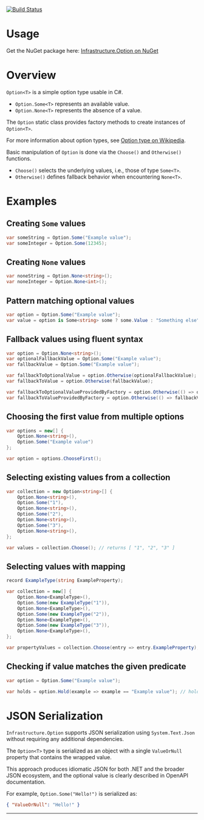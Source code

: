 [![Build Status](https://vilppu.visualstudio.com/Infrastructure.Option/_apis/build/status/vilppu.Infrastructure.Option?branchName=main)](https://vilppu.visualstudio.com/Infrastructure.Option/_build/latest?definitionId=1&branchName=main)

# Usage

Get the NuGet package here: [Infrastructure.Option on NuGet](https://www.nuget.org/packages/Infrastructure.Option/)

# Overview

`Option<T>` is a simple option type usable in C#.

- `Option.Some<T>` represents an available value.
- `Option.None<T>` represents the absence of a value.

The `Option` static class provides factory methods to create instances of `Option<T>`.

For more information about option types, see [Option type on Wikipedia](https://en.wikipedia.org/wiki/Option_type).

Basic manipulation of `Option` is done via the `Choose()` and `Otherwise()` functions.

- `Choose()` selects the underlying values, i.e., those of type `Some<T>`.
- `Otherwise()` defines fallback behavior when encountering `None<T>`.

# Examples

## Creating `Some` values

```csharp
var someString = Option.Some("Example value");
var someInteger = Option.Some(12345);
```

## Creating `None` values

```csharp
var noneString = Option.None<string>();
var noneInteger = Option.None<int>();
```

## Pattern matching optional values

```csharp
var option = Option.Some("Example value");
var value = option is Some<string> some ? some.Value : "Something else";
```

## Fallback values using fluent syntax

```csharp
var option = Option.None<string>();
var optionalFallbackValue = Option.Some("Example value");
var fallbackValue = Option.Some("Example value");

var fallbackToOptionalValue = option.Otherwise(optionalFallbackValue);
var fallbackToValue = option.Otherwise(fallbackValue);

var fallbackToOptionalValueProvidedByFactory = option.Otherwise(() => optionalFallbackValue);
var fallbackToValueProvidedByFactory = option.Otherwise(() => fallbackValue);
```

## Choosing the first value from multiple options

```csharp
var options = new[] {
    Option.None<string>(),
    Option.Some("Example value")
};

var option = options.ChooseFirst();
```

## Selecting existing values from a collection

```csharp
var collection = new Option<string>[] {
    Option.None<string>(),
    Option.Some("1"),
    Option.None<string>(),
    Option.Some("2"),
    Option.None<string>(),
    Option.Some("3"),
    Option.None<string>(),
};

var values = collection.Choose(); // returns [ "1", "2", "3" ]
```

## Selecting values with mapping

```csharp
record ExampleType(string ExampleProperty);

var collection = new[] {
    Option.None<ExampleType>(),
    Option.Some(new ExampleType("1")),
    Option.None<ExampleType>(),
    Option.Some(new ExampleType("2")),
    Option.None<ExampleType>(),
    Option.Some(new ExampleType("3")),
    Option.None<ExampleType>(),
};

var propertyValues = collection.Choose(entry => entry.ExampleProperty); // returns [ "1", "2", "3" ]
```

## Checking if value matches the given predicate

```csharp
var option = Option.Some("Example value");

var holds = option.Hold(example => example == "Example value"); // holds == true
```

# JSON Serialization

`Infrastructure.Option` supports JSON serialization using `System.Text.Json` without requiring any additional dependencies.

The `Option<T>` type is serialized as an object with a single `ValueOrNull` property that contains the wrapped value.

This approach produces idiomatic JSON for both .NET and the broader JSON ecosystem, and the optional value is clearly described in OpenAPI documentation.

For example, `Option.Some("Hello!")` is serialized as:

```json
{ "ValueOrNull": "Hello!" }
```

---